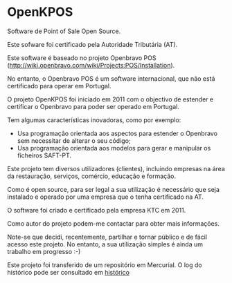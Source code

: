 # OpenKPOS

Software de Point of Sale Open Source.

Este sofware foi certificado pela Autoridade Tributária (AT).

Este software é baseado no projeto Openbravo POS (http://wiki.openbravo.com/wiki/Projects:POS/Installation).

No entanto, o Openbravo POS é um software internacional, que não está certificado para operar em Portugal.

O projeto OpenKPOS foi iniciado em 2011 com o objectivo de estender e certificar o Openbravo para poder ser operado em Portugal.

Tem algumas características inovadoras, como por exemplo:
- Usa programação orientada aos aspectos para estender o Openbravo sem necessitar de alterar o seu código;
- Usa programação orientada aos modelos para gerar e manipular os ficheiros SAFT-PT.

Este projeto tem diversos utilizadores (clientes), incluindo empresas na área da restauração, serviços, comércio, educação e formação.

Como é open source, para ser legal a sua utilização é necessário que seja instalado e operado por uma empresa que o tenha certificado na AT.

O software foi criado e certificado pela empresa KTC em 2011.

Como autor do projeto podem-me contactar para obter mais informações.

Note-se que decidi, recentemente, partilhar e tornar público e de fácil acesso este projeto. No entanto, a sua utilização simples é ainda um trabalho em progresso :-)

Este projeto foi transferido de um repositório em Mercurial. O log do histórico pode ser consultado em [histórico](mercurial-project-history.txt)
